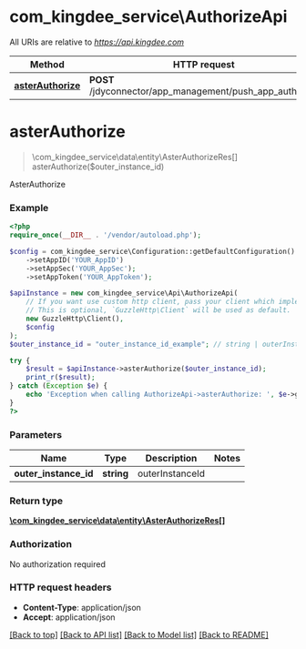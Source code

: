# com_kingdee_service\AuthorizeApi

All URIs are relative to *https://api.kingdee.com*

Method | HTTP request | Description
------------- | ------------- | -------------
[**asterAuthorize**](AuthorizeApi.md#asterAuthorize) | **POST** /jdyconnector/app_management/push_app_authorize | AsterAuthorize


# **asterAuthorize**
> \com_kingdee_service\data\entity\AsterAuthorizeRes[] asterAuthorize($outer_instance_id)

AsterAuthorize

### Example
```php
<?php
require_once(__DIR__ . '/vendor/autoload.php');

$config = com_kingdee_service\Configuration::getDefaultConfiguration()
    ->setAppID('YOUR_AppID')
    ->setAppSec('YOUR_AppSec');
    ->setAppToken('YOUR_AppToken');

$apiInstance = new com_kingdee_service\Api\AuthorizeApi(
    // If you want use custom http client, pass your client which implements `GuzzleHttp\ClientInterface`.
    // This is optional, `GuzzleHttp\Client` will be used as default.
    new GuzzleHttp\Client(),
    $config
);
$outer_instance_id = "outer_instance_id_example"; // string | outerInstanceId

try {
    $result = $apiInstance->asterAuthorize($outer_instance_id);
    print_r($result);
} catch (Exception $e) {
    echo 'Exception when calling AuthorizeApi->asterAuthorize: ', $e->getMessage(), PHP_EOL;
}
?>
```

### Parameters

Name | Type | Description  | Notes
------------- | ------------- | ------------- | -------------
 **outer_instance_id** | **string**| outerInstanceId |

### Return type

[**\com_kingdee_service\data\entity\AsterAuthorizeRes[]**](../Model/AsterAuthorizeRes.md)

### Authorization

No authorization required

### HTTP request headers

 - **Content-Type**: application/json
 - **Accept**: application/json

[[Back to top]](#) [[Back to API list]](../../README.md#documentation-for-api-endpoints) [[Back to Model list]](../../README.md#documentation-for-models) [[Back to README]](../../README.md)

